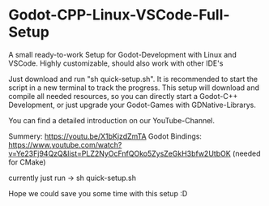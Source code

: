 # Godot-CPP-Linux-VSCode-Full-Setup
A small ready-to-work Setup for Godot-Development with Linux and VSCode. Highly customizable, should also work with other IDE's

Just download and run "sh quick-setup.sh". It is recommended to start the script in a new terminal to track the progress. This setup will download and compile all needed resources, so you can directly start a Godot-C++ Development, or just upgrade your Godot-Games with GDNative-Librarys.

You can find a detailed introduction on our YouTube-Channel. 

Summery: https://youtu.be/X1bKjzdZmTA
Godot Bindings: https://www.youtube.com/watch?v=Ye23Fj94QzQ&list=PLZ2NyOcFnfQOko5ZysZeGkH3bfw2UtbOK
(needed for CMake)

currently just run -> sh quick-setup.sh

Hope we could save you some time with this setup :D
